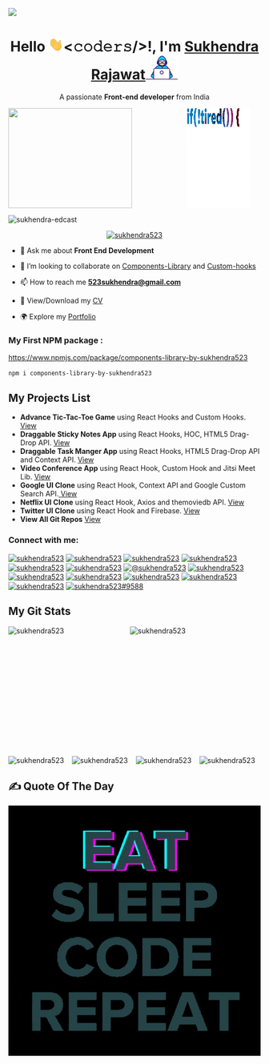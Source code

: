 <p align="center">

  
![](https://pixel-profile-ui.vercel.app/api/github-stats?username=Sukhendra523&screen_effect=true&include_all_commits=true&pixelate_avatar=true&theme=summer&theme=summer&color=%23ffffffFF)
  
</p>
<h1 align="center">Hello <img src="https://raw.githubusercontent.com/ABSphreak/ABSphreak/master/gifs/Hi.gif" width="30px" style="max-width:100%;"><𝚌𝚘𝚍𝚎𝚛𝚜/>!, I'm <a href="https://github.com/Sukhendra523">Sukhendra Rajawat</a><img src="Developer.gif" width="65px">
</h1>
<p align="center">A passionate <b>Front-end developer</b> from India</p>
<p>
  <img  align="center" src="http://github-profile-summary-cards.vercel.app/api/cards/profile-details?username=Sukhendra523&theme=flag_india" height="200px" width="70%"/>
  
  <img  align="center" src="giphy1.gif" height="200px" width="25%"/>
 
</p>

<p align="left"> <img src="https://komarev.com/ghpvc/?username=sukhendra-edcast&label=Profile%20views&color=0e75b6&style=flat" alt="sukhendra-edcast" /> </p>
<p align="center"> <a href="https://github.com/ryo-ma/github-profile-trophy"><img src="https://github-profile-trophy.vercel.app/?username=sukhendra523&row=1&margin-w=15" alt="sukhendra523" /></a> </p>

- 💬 Ask me about **Front End Development**

- 👯 I’m looking to collaborate on [Components-Library](https://github.com/Sukhendra523/components-library) and [Custom-hooks](https://github.com/Sukhendra523/custom-hooks) 

- 📫 How to reach me **523sukhendra@gmail.com**

- 📄 View/Download my [CV](https://docs.google.com/document/d/1r3FOMqxb1ahlY1O2WJQLHc1a_TM_a50hpE3xzBkciww/edit?usp=sharing)
- 🌍 Explore my [Portfolio](https://sukhendra523.github.io/)


### My First NPM package : 
https://www.npmjs.com/package/components-library-by-sukhendra523
```
npm i components-library-by-sukhendra523
```


<h2>My Projects List</h2>
<ul>
  <li>
    <b>Advance Tic-Tac-Toe Game</b> using React Hooks and Custom Hooks. <a href="https://sukhendra523.github.io/advance-tic-tac-toe" target="_blank"> View </a>
  </li>
  <li>
  <b>Draggable Sticky Notes App</b> using React Hooks, HOC, HTML5 Drag-Drop API. <a href="https://sukhendra523.github.io/draggable-sticky-notes" target="_blank"> View </a>
    
  </li>
  <li>
  <b>Draggable Task Manger App</b> using React Hooks, HTML5 Drag-Drop API and Context API. <a href="https://sukhendra523.github.io/draggable-task-manager" target="_blank"> View </a>
    
  </li>
  <li>
    <b>Video Conference App</b> using React Hook, Custom Hook and Jitsi Meet Lib. <a href="https://codesandbox.io/p/sandbox/github/Sukhendra523/video-conference-app/tree/master" target="_blank"> View </a
  </li>
   <li>
     <b>Google UI Clone</b> using React Hook, Context API and Google Custom Search API.<a href="https://codesandbox.io/p/sandbox/github/Sukhendra523/google-clone/tree/master" target="_blank"> View </a>
   </li>
    <li>
      <b>Netflix UI Clone</b> using React Hook, Axios and themoviedb API. <a href="https://netflix-clone-b1517.web.app/" target="_blank"> View </a>
    </li>
    <li>
      <b>Twitter UI Clone</b> using React Hook and Firebase. <a href="https://codesandbox.io/p/sandbox/github/Sukhendra523/twitter-clone/tree/master/" target="_blank"> View </a>
    </li>
    <li>
      <b>View All Git Repos</b> <a href="https://github.com/Sukhendra523?tab=repositories" target="_blank"> View </a>
    </li>
    
</ul>
  
<h3 align="left">Connect with me:</h3>
<p align="left">
<a href="https://dev.to/sukhendra523" target="blank"><img align="center" src="https://cdn.jsdelivr.net/npm/simple-icons@3.0.1/icons/dev-dot-to.svg" alt="sukhendra523" height="30" width="40" /></a>
<a href="https://twitter.com/sukhendra523" target="blank"><img align="center" src="https://raw.githubusercontent.com/rahuldkjain/github-profile-readme-generator/master/src/images/icons/Social/twitter.svg" alt="sukhendra523" height="30" width="40" /></a>
<a href="https://linkedin.com/in/sukhendra523" target="blank"><img align="center" src="https://raw.githubusercontent.com/rahuldkjain/github-profile-readme-generator/master/src/images/icons/Social/linked-in-alt.svg" alt="sukhendra523" height="30" width="40" /></a>
<a href="https://codesandbox.com/sukhendra523" target="blank"><img align="center" src="https://cdn.jsdelivr.net/npm/simple-icons@3.0.1/icons/codesandbox.svg" alt="sukhendra523" height="30" width="40" /></a>
<a href="https://fb.com/sukhendra523" target="blank"><img align="center" src="https://raw.githubusercontent.com/rahuldkjain/github-profile-readme-generator/master/src/images/icons/Social/facebook.svg" alt="sukhendra523" height="30" width="40" /></a>
<a href="https://instagram.com/sukhendra523" target="blank"><img align="center" src="https://raw.githubusercontent.com/rahuldkjain/github-profile-readme-generator/master/src/images/icons/Social/instagram.svg" alt="sukhendra523" height="30" width="40" /></a>
<a href="https://medium.com/@sukhendra523" target="blank"><img align="center" src="https://raw.githubusercontent.com/rahuldkjain/github-profile-readme-generator/master/src/images/icons/Social/medium.svg" alt="@sukhendra523" height="30" width="40" /></a>
<a href="https://www.codechef.com/users/sukhendra523" target="blank"><img align="center" src="https://cdn.jsdelivr.net/npm/simple-icons@3.1.0/icons/codechef.svg" alt="sukhendra523" height="30" width="40" /></a>
<a href="https://www.hackerrank.com/sukhendra523" target="blank"><img align="center" src="https://raw.githubusercontent.com/rahuldkjain/github-profile-readme-generator/master/src/images/icons/Social/hackerrank.svg" alt="sukhendra523" height="30" width="40" /></a>
<a href="https://codeforces.com/profile/sukhendra523" target="blank"><img align="center" src="https://cdn.jsdelivr.net/npm/simple-icons@3.0.1/icons/codeforces.svg" alt="sukhendra523" height="30" width="40" /></a>
<a href="https://www.leetcode.com/sukhendra523" target="blank"><img align="center" src="https://raw.githubusercontent.com/rahuldkjain/github-profile-readme-generator/master/src/images/icons/Social/leet-code.svg" alt="sukhendra523" height="30" width="40" /></a>
<a href="https://auth.geeksforgeeks.org/user/sukhendra523" target="blank"><img align="center" src="https://raw.githubusercontent.com/rahuldkjain/github-profile-readme-generator/master/src/images/icons/Social/geeks-for-geeks.svg" alt="sukhendra523" height="30" width="40" /></a>
<a href="https://www.topcoder.com/members/sukhendra523" target="blank"><img align="center" src="https://cdn.jsdelivr.net/npm/simple-icons@3.0.1/icons/topcoder.svg" alt="sukhendra523" height="30" width="40" /></a>
<a href="https://discord.gg/sukhendra523#9588" target="blank"><img align="center" src="https://raw.githubusercontent.com/rahuldkjain/github-profile-readme-generator/master/src/images/icons/Social/discord.svg" alt="sukhendra523#9588" height="30" width="40" /></a>
</p>

<h2>My Git Stats</h2>
<p style="display:flex;flex-wrap: wrap;gap:16px" >


   <img align="center" src="https://github-readme-stats.vercel.app/api?username=sukhendra523&show_icons=true\&count_private=true&show=reviews,prs_merged,prs_merged_percentage" alt="sukhendra523" height="243px" width="45%"/>

 <img align="center" src="https://github-contributor-stats.vercel.app/api?username=Sukhendra523&limit=5&theme=dark_dimmed&combine_all_yearly_contributions=true" alt="sukhendra523" width="45%" height="243px"/>
  


  
  <img align="center" src="https://github-readme-stats.vercel.app/api/top-langs/?username=Sukhendra523&hide_border=false&include_all_commits=false&count_private=false&layout=compact" alt="sukhendra523" />
  

 <img align="center" src="https://github-readme-streak-stats.herokuapp.com/?user=sukhendra523&" alt="sukhendra523" />

 <img align="center" src="http://github-profile-summary-cards.vercel.app/api/cards/productive-time?username=Sukhendra523&theme=flag_india&utcOffset=8" alt="sukhendra523" />



<img align="center" src="http://github-profile-summary-cards.vercel.app/api/cards/most-commit-language?username=Sukhendra523&theme=flag_india" alt="sukhendra523" />

</p>



<h2>✍️ Quote Of The Day</h2> 
<div>
  <img align="center" src="giphy2.gif" width="100%" height="500px"/>
  
</div>
